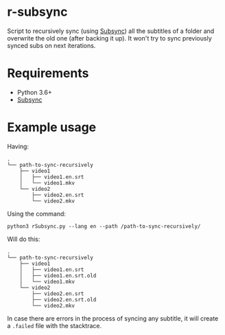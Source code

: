 # r-subsync
Script to recursively sync (using [Subsync](https://github.com/smacke/subsync)) all the subtitles of a folder and overwrite the old one (after backing it up). It won't try to sync previously synced subs on next iterations.

# Requirements
- Python 3.6+
- [Subsync](https://github.com/smacke/subsync)

# Example usage
Having:

```
.
└── path-to-sync-recursively
    ├── video1
    │   ├── video1.en.srt
    │   └── video1.mkv
    └── video2
        ├── video2.en.srt
        └── video2.mkv
```
Using the command:

`python3 rSubsync.py --lang en --path /path-to-sync-recursively/`

Will do this:

```
.
└── path-to-sync-recursively
    ├── video1
    │   ├── video1.en.srt
    │   ├── video1.en.srt.old
    │   └── video1.mkv
    └── video2
        ├── video2.en.srt
        ├── video2.en.srt.old
        └── video2.mkv
```

In case there are errors in the process of syncing any subtitle, it will create a `.failed` file with the stacktrace.
